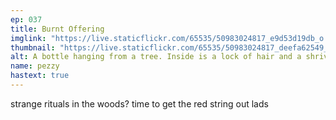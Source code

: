 ```yaml
---
ep: 037
title: Burnt Offering
imglink: "https://live.staticflickr.com/65535/50983024817_e9d53d19db_o.jpg"
thumbnail: "https://live.staticflickr.com/65535/50983024817_deefa62549_q.jpg"
alt: A bottle hanging from a tree. Inside is a lock of hair and a shriveled, burnt photo of a woman with glasses, and her hair in a bun.
name: pezzy
hastext: true
---
```

strange rituals in the woods? time to get the red string out lads